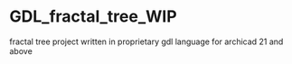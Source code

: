 # GDL_fractal_tree_WIP
fractal tree project written in proprietary gdl language for archicad 21 and above
